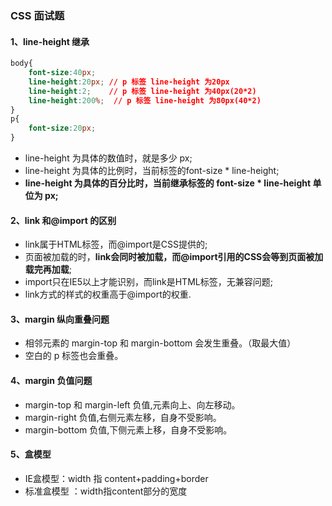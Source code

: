 ### CSS 面试题

#### 1、line-height 继承

```css
body{
    font-size:40px;
    line-height:20px; // p 标签 line-height 为20px
    line-height:2;    // p 标签 line-height 为40px(20*2)
    line-height:200%;  // p 标签 line-height 为80px(40*2)
}
p{
    font-size:20px;
}
```

+ line-height 为具体的数值时，就是多少 px;
+ line-height 为具体的比例时，当前标签的font-size * line-height;
+ **line-height 为具体的百分比时，当前继承标签的 font-size * line-height 单位为 px;**
  
#### 2、link 和@import 的区别

+ link属于HTML标签，而@import是CSS提供的;
+ 页面被加载的时，**link会同时被加载，而@import引用的CSS会等到页面被加载完再加载**;
+ import只在IE5以上才能识别，而link是HTML标签，无兼容问题;
+ link方式的样式的权重高于@import的权重.
  
#### 3、margin 纵向重叠问题

+ 相邻元素的 margin-top 和 margin-bottom 会发生重叠。（取最大值）
+ 空白的 p 标签也会重叠。
  
#### 4、margin 负值问题

+ margin-top 和 margin-left 负值,元素向上、向左移动。
+ margin-right 负值,右侧元素左移，自身不受影响。
+ margin-bottom 负值,下侧元素上移，自身不受影响。

#### 5、盒模型

+ IE盒模型：width 指 content+padding+border
+ 标准盒模型 ：width指content部分的宽度